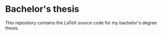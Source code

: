 # Bachelor's thesis

This repository contains the LaTeX source code for my bachelor's degree thesis.
